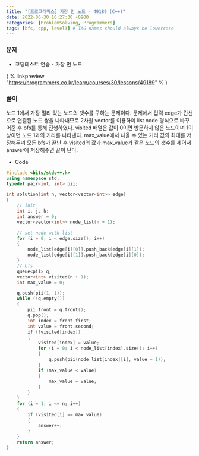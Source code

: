```yaml
---
title: "[프로그래머스] 가장 먼 노드 - 49189 (C++)"
date: 2022-06-30 16:27:30 +0900
categories: [ProblemSolving, Programmers]
tags: [bfs, cpp, level3] # TAG names should always be lowercase
---
```


### 문제

- 코딩테스트 연습 - 가장 먼 노드

{ % linkpreview "https://programmers.co.kr/learn/courses/30/lessons/49189" % }

### 풀이

노드 1에서 가장 멀리 있는 노드의 갯수를 구하는 문제이다. 문제에서 입력 edge가 간선으로 연결된 노드 쌍을 나타내므로 2차원 vector를 이용하여 list node 형식으로 바꾸어준 후 bfs를 통해 진행하였다. visited 배열은 값이 0이면 방문하지 않은 노드이며 1이상이면 노드 1과의 거리를 나타낸다. max_value에서 나올 수 있는 거리 값의 최대를 저장해두며 모든 bfs가 끝난 후 visited의 값과 max_value가 같은 노드의 갯수를 세어서 answer에 저장해주면 끝이 난다.

- Code

```cpp
#include <bits/stdc++.h>
using namespace std;
typedef pair<int, int> pii;

int solution(int n, vector<vector<int>> edge)
{
    // init
    int i, j, k;
    int answer = 0;
    vector<vector<int>> node_list(n + 1);

    // set node with list
    for (i = 0; i < edge.size(); i++)
    {
        node_list[edge[i][0]].push_back(edge[i][1]);
        node_list[edge[i][1]].push_back(edge[i][0]);
    }
    // bfs
    queue<pii> q;
    vector<int> visited(n + 1);
    int max_value = 0;

    q.push(pii(1, 1));
    while (!q.empty())
    {
        pii front = q.front();
        q.pop();
        int index = front.first;
        int value = front.second;
        if (!visited[index])
        {
            visited[index] = value;
            for (i = 0; i < node_list[index].size(); i++)
            {
                q.push(pii(node_list[index][i], value + 1));
            }
            if (max_value < value)
            {
                max_value = value;
            }
        }
    }
    for (i = 1; i <= n; i++)
    {
        if (visited[i] == max_value)
        {
            answer++;
        }
    }
    return answer;
}
```
